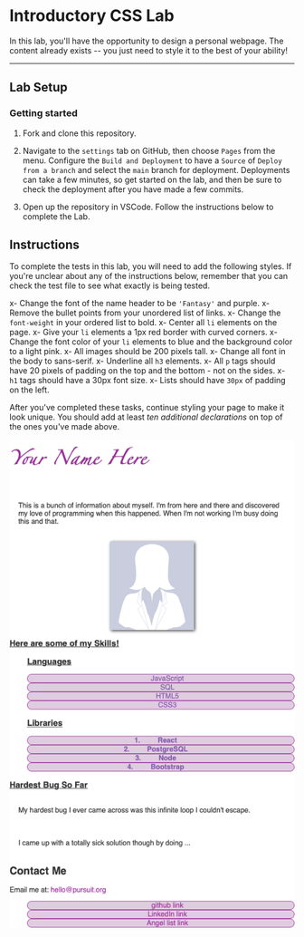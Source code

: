 # Introductory CSS Lab

In this lab, you'll have the opportunity to design a personal webpage. The content already exists -- you just need to style it to the best of your ability!

---

## Lab Setup

### Getting started

1. Fork and clone this repository.

1. Navigate to the `settings` tab on GitHub, then choose `Pages` from the menu. Configure the `Build and Deployment` to have a `Source` of `Deploy from a branch` and select the `main` branch for deployment. Deployments can take a few minutes, so get started on the lab, and then be sure to check the deployment after you have made a few commits.

1. Open up the repository in VSCode. Follow the instructions below to complete the Lab.

## Instructions

To complete the tests in this lab, you will need to add the following styles. If you're unclear about any of the instructions below, remember that you can check the test file to see what exactly is being tested.

x- Change the font of the name header to be `'Fantasy'` and purple.
x- Remove the bullet points from your unordered list of links.
x- Change the `font-weight` in your ordered list to bold.
x- Center all `li` elements on the page.
x- Give your `li` elements a 1px red border with curved corners.
x- Change the font color of your `li` elements to blue and the background color to a light pink.
x- All images should be 200 pixels tall.
x- Change all font in the body to sans-serif.
x- Underline all `h3` elements.
x- All `p` tags should have 20 pixels of padding on the top and the bottom - not on the sides.
x- `h1` tags should have a 30px font size.
x- Lists should have `30px` of padding on the left.

After you've completed these tasks, continue styling your page to make it look unique. You should add at least _ten additional declarations_ on top of the ones you've made above.

![An example page.](./assets/example-page.png)
